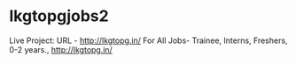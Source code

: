 # lkgtopgjobs2
Live Project: URL - http://lkgtopg.in/ For All Jobs- Trainee, Interns, Freshers, 0-2 years., http://lkgtopg.in/
